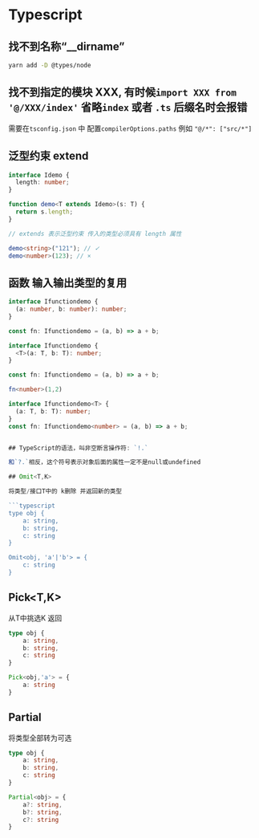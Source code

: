 # Typescript

## 找不到名称“\_\_dirname”

```bash
yarn add -D @types/node
```

## 找不到指定的模块 XXX, 有时候`import XXX from '@/XXX/index'` 省略`index` 或者 `.ts` 后缀名时会报错

需要在`tsconfig.json` 中 配置`compilerOptions.paths` 例如 `"@/*": ["src/*"]`

## 泛型约束 extend

```typescript
interface Idemo {
  length: number;
}

function demo<T extends Idemo>(s: T) {
  return s.length;
}

// extends 表示泛型约束 传入的类型必须具有 length 属性

demo<string>("121"); // ✓
demo<number>(123); // ×
```

## 函数 输入输出类型的复用

```typescript
interface Ifunctiondemo {
  (a: number, b: number): number;
}

const fn: Ifunctiondemo = (a, b) => a + b;

interface Ifunctiondemo {
  <T>(a: T, b: T): number;
}

const fn: Ifunctiondemo = (a, b) => a + b;

fn<number>(1,2)

interface Ifunctiondemo<T> {
  (a: T, b: T): number;
}
const fn: Ifunctiondemo<number> = (a, b) => a + b;


## TypeScript的语法，叫非空断言操作符: `!.`

和`?.`相反，这个符号表示对象后面的属性一定不是null或undefined

## Omit<T,K>

将类型/接口T中的 k删除 并返回新的类型

```typescript
type obj {
    a: string,
    b: string,
    c: string
}

Omit<obj, 'a'|'b'> = {
    c: string
}
```

## Pick<T,K>

从T中挑选K 返回
```typescript
type obj {
    a: string,
    b: string,
    c: string
}

Pick<obj,'a'> = {
    a: string
}
```

## Partial<T>

将类型全部转为可选

```typescript
type obj {
    a: string,
    b: string,
    c: string
}

Partial<obj> = {
    a?: string,
    b?: string,
    c?: string
}
```
